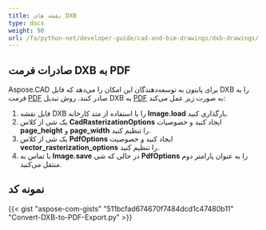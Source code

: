 ```yaml
---
title: نقشه های DXB
type: docs
weight: 90
url: /fa/python-net/developer-guide/cad-and-bim-drawings/dxb-drawings/
---
```


## **صادرات فرمت DXB به PDF**

Aspose.CAD برای پایتون به توسعه‌دهندگان این امکان را می‌دهد که فایل DXB را به فرمت [PDF](https://docs.fileformat.com/pdf/) صادر کنند. روش تبدیل DXB به [PDF](https://docs.fileformat.com/pdf/) به صورت زیر عمل می‌کند:

1. فایل نقشه DXB را با استفاده از متد کارخانه **Image.load** بارگذاری کنید.
1. یک شی از کلاس **CadRasterizationOptions** ایجاد کنید و خصوصیات **page_height** و **page_width** را تنظیم کنید.
1. یک شی از کلاس **PdfOptions** ایجاد کنید و خصوصیت **vector_rasterization_options** را تنظیم کنید.
1. با تماس به **Image.save** در حالی که شی **PdfOptions** را به عنوان پارامتر دوم منتقل می‌کنید.

## نمونه کد

{{< gist "aspose-com-gists" "511bcfad674670f7484dcd1c47480b11" "Convert-DXB-to-PDF-Export.py" >}}
